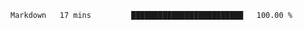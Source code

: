<!--START_SECTION:waka-->

```txt
Markdown   17 mins         █████████████████████████   100.00 %
```

<!--END_SECTION:waka-->